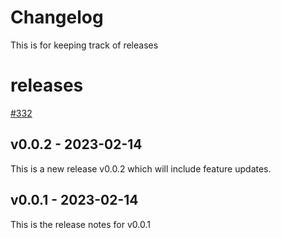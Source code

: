 # Changelog

This is for keeping track of releases

# releases

[#332](https://github.com/jge162/Action-workflows/pull/332)

## v0.0.2 - 2023-02-14

This is a new release v0.0.2 which will include feature updates.

## v0.0.1 - 2023-02-14

This is the release notes for v0.0.1

